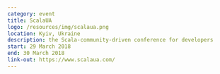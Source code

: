 ```yaml
---
category: event
title: ScalaUA
logo: /resources/img/scalaua.png
location: Kyiv, Ukraine
description: the Scala-community-driven conference for developers
start: 29 March 2018
end: 30 March 2018
link-out: https://www.scalaua.com/
---
```

